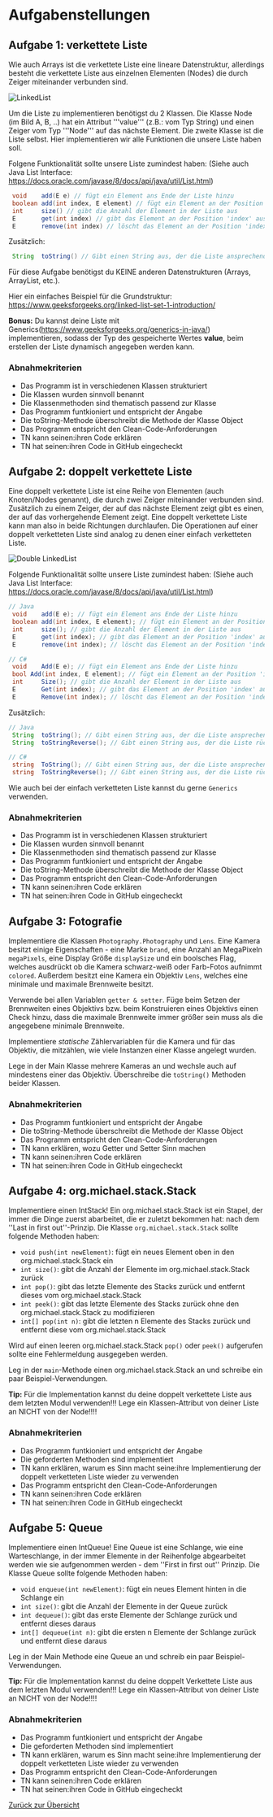 # Aufgabenstellungen

## Aufgabe 1: verkettete Liste
Wie auch Arrays ist die verkettete Liste eine lineare Datenstruktur, allerdings besteht die verkettete Liste aus einzelnen Elementen (Nodes) die durch Zeiger miteinander verbunden sind.

![LinkedList](img/Linkedlist.png)

Um die Liste zu implementieren benötigst du 2 Klassen. Die Klasse Node (im Bild A, B, ..) hat ein Attribut '''value''' (z.B.: vom Typ String) und einen Zeiger vom Typ '''Node''' auf das nächste Element. Die zweite Klasse ist die Liste selbst. Hier implementieren wir alle Funktionen die unsere Liste haben soll.

Folgene Funktionalität sollte unsere Liste zumindest haben:
(Siehe auch Java List Interface: https://docs.oracle.com/javase/8/docs/api/java/util/List.html)

```java
 void    add(E e) // fügt ein Element ans Ende der Liste hinzu
 boolean add(int index, E element) // fügt ein Element an der Position 'index' in die Liste hinzu und gibt einen boolean zurück, der besagt, ob das Hinzufügen funktioniert hat
 int     size() // gibt die Anzahl der Element in der Liste aus
 E       get(int index) // gibt das Element an der Position 'index' aus
 E       remove(int index) // löscht das Element an der Position 'index' aus der Liste
```

Zusätzlich:

```java
 String  toString() // Gibt einen String aus, der die Liste ansprechend darstellt
```

Für diese Aufgabe benötigst du KEINE anderen Datenstrukturen (Arrays, ArrayList, etc.).

Hier ein einfaches Beispiel für die Grundstruktur: https://www.geeksforgeeks.org/linked-list-set-1-introduction/

**Bonus:** Du kannst deine Liste mit Generics(https://www.geeksforgeeks.org/generics-in-java/) implementieren, sodass der Typ des gespeicherte Wertes **value**, beim erstellen der Liste dynamisch angegeben werden kann.

### Abnahmekriterien

- Das Programm ist in verschiedenen Klassen strukturiert
- Die Klassen wurden sinnvoll benannt
- Die Klassenmethoden sind thematisch passend zur Klasse
- Das Programm funtkioniert und entspricht der Angabe
- Die toString-Methode überschreibt die Methode der Klasse Object
- Das Programm entspricht den Clean-Code-Anforderungen
- TN kann seinen:ihren Code erklären
- TN hat seinen:ihren Code in GitHub eingecheckt


## Aufgabe 2: doppelt verkettete Liste
Eine doppelt verkettete Liste ist eine Reihe von Elementen (auch Knoten/Nodes genannt), die durch zwei Zeiger miteinander verbunden sind. Zusätzlich zu einem Zeiger, der auf das nächste Element zeigt gibt es einen, der auf das vorhergehende Element zeigt. Eine doppelt verkettete Liste kann man also in beide Richtungen durchlaufen. Die Operationen auf einer doppelt verketteten Liste sind analog zu denen einer einfach verketteten Liste.

![Double LinkedList](img/doubleLinkedList.png)

Folgende Funktionalität sollte unsere Liste zumindest haben:
(Siehe auch Java List Interface: https://docs.oracle.com/javase/8/docs/api/java/util/List.html)

```java
// Java
 void    add(E e); // fügt ein Element ans Ende der Liste hinzu
 boolean add(int index, E element); // fügt ein Element an der Position 'index' in die Liste hinzu und gibt einen boolean zurück, der besagt, ob das Hinzufügen funktioniert hat
 int     size(); // gibt die Anzahl der Element in der Liste aus
 E       get(int index); // gibt das Element an der Position 'index' aus
 E       remove(int index); // löscht das Element an der Position 'index' aus der Liste
```

```csharp
// C# 
 void    Add(E e); // fügt ein Element ans Ende der Liste hinzu
 bool Add(int index, E element); // fügt ein Element an der Position 'index' in die Liste hinzu und gibt einen boolean zurück, der besagt, ob das Hinzufügen funktioniert hat
 int     Size(); // gibt die Anzahl der Element in der Liste aus
 E       Get(int index); // gibt das Element an der Position 'index' aus
 E       Remove(int index); // löscht das Element an der Position 'index' aus der Liste
```

Zusätzlich:
```java
// Java
 String  toString(); // Gibt einen String aus, der die Liste ansprechend darstellt
 String  toStringReverse(); // Gibt einen String aus, der die Liste rückwärts ansprechend darstellt
```

```csharp
// C# 
 string  ToString(); // Gibt einen String aus, der die Liste ansprechend darstellt
 string  ToStringReverse(); // Gibt einen String aus, der die Liste rückwärts ansprechend darstellt
```

Wie auch bei der einfach verketteten Liste kannst du gerne `Generics` verwenden.

### Abnahmekriterien

- Das Programm ist in verschiedenen Klassen strukturiert
- Die Klassen wurden sinnvoll benannt
- Die Klassenmethoden sind thematisch passend zur Klasse
- Das Programm funtkioniert und entspricht der Angabe
- Die toString-Methode überschreibt die Methode der Klasse Object
- Das Programm entspricht den Clean-Code-Anforderungen
- TN kann seinen:ihren Code erklären
- TN hat seinen:ihren Code in GitHub eingecheckt

## Aufgabe 3: Fotografie

Implementiere die Klassen `Photography.Photography` und `Lens`. Eine Kamera besitzt einige Eigenschaften - eine Marke `brand`, eine Anzahl an MegaPixeln `megaPixels`, eine Display Größe `displaySize` und ein boolsches Flag, welches ausdrückt ob die Kamera schwarz-weiß oder Farb-Fotos aufnimmt `colored`. Außerdem besitzt eine Kamera ein Objektiv `Lens`, welches eine minimale und maximale Brennweite besitzt.

Verwende bei allen Variablen `getter & setter`. Füge beim Setzen der Brennweiten eines Objektivs bzw. beim Konstruieren eines Objektivs einen Check hinzu, dass die maximale Brennweite immer größer sein muss als die angegebene minimale Brennweite.

Implementiere *statische* Zählervariablen für die Kamera und für das Objektiv, die mitzählen, wie viele Instanzen einer Klasse angelegt wurden.

Lege in der Main Klasse mehrere Kameras an und wechsle auch auf mindestens einer das Objektiv. Überschreibe die `toString()` Methoden beider Klassen.

### Abnahmekriterien

- Das Programm funtkioniert und entspricht der Angabe
- Die toString-Methode überschreibt die Methode der Klasse Object
- Das Programm entspricht den Clean-Code-Anforderungen
- TN kann erklären, wozu Getter und Setter Sinn machen
- TN kann seinen:ihren Code erklären
- TN hat seinen:ihren Code in GitHub eingecheckt

## Aufgabe 4: org.michael.stack.Stack

Implementiere einen IntStack! Ein org.michael.stack.Stack ist ein Stapel, der immer die Dinge zuerst abarbeitet, die er zuletzt bekommen hat: nach dem ''Last in first out''-Prinzip. Die Klasse `org.michael.stack.Stack` sollte folgende Methoden haben:

- `void push(int newElement)`: fügt ein neues Element oben in den org.michael.stack.Stack ein
- `int size()`: gibt die Anzahl der Elemente im org.michael.stack.Stack zurück
- `int pop()`: gibt das letzte Elemente des Stacks zurück und entfernt dieses vom org.michael.stack.Stack
- `int peek()`: gibt das letzte Elemente des Stacks zurück ohne den org.michael.stack.Stack zu modifizieren
- `int[] pop(int n)`: gibt die letzten n Elemente des Stacks zurück und entfernt diese vom org.michael.stack.Stack

Wird auf einen leeren org.michael.stack.Stack `pop()` oder `peek()` aufgerufen sollte eine Fehlermeldung ausgegeben werden.

Leg in der `main`-Methode einen org.michael.stack.Stack an und schreibe ein paar Beispiel-Verwendungen.

**Tip:** Für die Implementation kannst du deine doppelt verkettete Liste aus dem letzten Modul verwenden!!! Lege ein Klassen-Attribut von deiner Liste an NICHT von der Node!!!!

### Abnahmekriterien

- Das Programm funtkioniert und entspricht der Angabe
- Die geforderten Methoden sind implementiert
- TN kann erklären, warum es Sinn macht seine:ihre Implementierung der doppelt verketteten Liste wieder zu verwenden
- Das Programm entspricht den Clean-Code-Anforderungen
- TN kann seinen:ihren Code erklären
- TN hat seinen:ihren Code in GitHub eingecheckt

## Aufgabe 5: Queue


Implementiere einen IntQueue! Eine Queue ist eine Schlange, wie eine Warteschlange, in der immer Elemente in der Reihenfolge abgearbeitet werden wie sie aufgenommen werden - dem ''First in first out'' Prinzip. Die Klasse Queue sollte folgende Methoden haben:

- `void enqueue(int newElement)`: fügt ein neues Element hinten in die Schlange ein
- `int size()`:  gibt die Anzahl der Elemente in der Queue zurück
- `int dequeue()`: gibt das erste Elemente der Schlange zurück und entfernt dieses daraus
- `int[] dequeue(int n)`: gibt die ersten n Elemente der Schlange zurück und entfernt diese daraus

Leg in der Main Methode eine Queue an und schreib ein paar Beispiel-Verwendungen.

**Tip:** Für die Implementation kannst du deine doppelt Verkettete Liste aus dem letzten Modul verwenden!!! Lege ein Klassen-Attribut von deiner Liste an NICHT von der Node!!!!

### Abnahmekriterien

- Das Programm funtkioniert und entspricht der Angabe
- Die geforderten Methoden sind implementiert
- TN kann erklären, warum es Sinn macht seine:ihre Implementierung der doppelt verketteten Liste wieder zu verwenden
- Das Programm entspricht den Clean-Code-Anforderungen
- TN kann seinen:ihren Code erklären
- TN hat seinen:ihren Code in GitHub eingecheckt


[Zurück zur Übersicht](README.md)